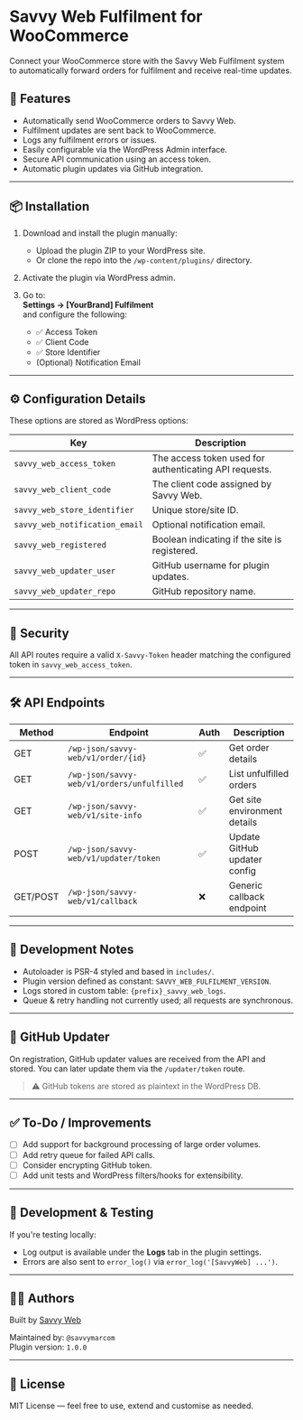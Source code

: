 # Savvy Web Fulfilment for WooCommerce

Connect your WooCommerce store with the Savvy Web Fulfilment system to automatically forward orders for fulfilment and receive real-time updates.

## 🚀 Features

- Automatically send WooCommerce orders to Savvy Web.
- Fulfilment updates are sent back to WooCommerce.
- Logs any fulfilment errors or issues.
- Easily configurable via the WordPress Admin interface.
- Secure API communication using an access token.
- Automatic plugin updates via GitHub integration.

---

## 📦 Installation

1. Download and install the plugin manually:
    - Upload the plugin ZIP to your WordPress site.
    - Or clone the repo into the `/wp-content/plugins/` directory.

2. Activate the plugin via WordPress admin.

3. Go to:  
   **Settings → [YourBrand] Fulfilment**  
   and configure the following:

   - ✅ Access Token  
   - ✅ Client Code  
   - ✅ Store Identifier  
   - (Optional) Notification Email

---

## ⚙️ Configuration Details

These options are stored as WordPress options:

| Key | Description |
|-----|-------------|
| `savvy_web_access_token` | The access token used for authenticating API requests. |
| `savvy_web_client_code` | The client code assigned by Savvy Web. |
| `savvy_web_store_identifier` | Unique store/site ID. |
| `savvy_web_notification_email` | Optional notification email. |
| `savvy_web_registered` | Boolean indicating if the site is registered. |
| `savvy_web_updater_user` | GitHub username for plugin updates. |
| `savvy_web_updater_repo` | GitHub repository name. |

---

## 🔐 Security

All API routes require a valid `X-Savvy-Token` header matching the configured token in `savvy_web_access_token`.

---

## 🛠 API Endpoints

| Method | Endpoint | Auth | Description |
|--------|----------|------|-------------|
| GET | `/wp-json/savvy-web/v1/order/{id}` | ✅ | Get order details |
| GET | `/wp-json/savvy-web/v1/orders/unfulfilled` | ✅ | List unfulfilled orders |
| GET | `/wp-json/savvy-web/v1/site-info` | ✅ | Get site environment details |
| POST | `/wp-json/savvy-web/v1/updater/token` | ✅ | Update GitHub updater config |
| GET/POST | `/wp-json/savvy-web/v1/callback` | ❌ | Generic callback endpoint |

---

## 🧠 Development Notes

- Autoloader is PSR-4 styled and based in `includes/`.
- Plugin version defined as constant: `SAVVY_WEB_FULFILMENT_VERSION`.
- Logs stored in custom table: `{prefix}_savvy_web_logs`.
- Queue & retry handling not currently used; all requests are synchronous.

---

## 🔄 GitHub Updater

On registration, GitHub updater values are received from the API and stored. You can later update them via the `/updater/token` route.

> ⚠️ GitHub tokens are stored as plaintext in the WordPress DB.

---

## ✅ To-Do / Improvements

- [ ] Add support for background processing of large order volumes.
- [ ] Add retry queue for failed API calls.
- [ ] Consider encrypting GitHub token.
- [ ] Add unit tests and WordPress filters/hooks for extensibility.

---

## 🧪 Development & Testing

If you're testing locally:

- Log output is available under the **Logs** tab in the plugin settings.
- Errors are also sent to `error_log()` via `error_log('[SavvyWeb] ...')`.

---

## 🧑‍💻 Authors

Built by [Savvy Web](https://www.savvyweb.co.uk)

Maintained by: `@savvymarcom`  
Plugin version: `1.0.0`

---

## 📄 License

MIT License — feel free to use, extend and customise as needed.
